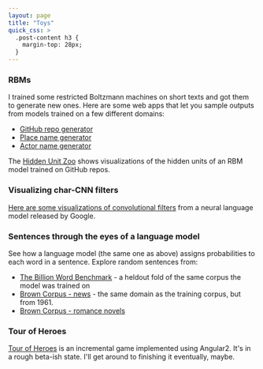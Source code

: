 ```yaml
---
layout: page
title: "Toys"
quick_css: >
  .post-content h3 {
    margin-top: 28px;
  }
---
```


### RBMs

I trained some restricted Boltzmann machines on short texts and got them to generate new ones. Here are some web apps that let you sample outputs from models trained on a few different domains:

- [GitHub repo generator](/rbm/repos)
- [Place name generator](/rbm/geo)
- [Actor name generator](/rbm/actors)

The [Hidden Unit Zoo](/rbm/zoo) shows visualizations of the hidden units of an RBM model trained on GitHub repos.

### Visualizing char-CNN filters

[Here are some visualizations of convolutional filters](/lm1b/filters/width3.html) from a neural language model released by Google.

### Sentences through the eyes of a language model

See how a language model (the same one as above) assigns probabilities to each word in a sentence. Explore random sentences from:

- [The Billion Word Benchmark](/lm-sentences/#/billion_words) - a heldout fold of the same corpus the model was trained on
- [Brown Corpus - news](/lm-sentences/#/brown_news) - the same domain as the training corpus, but from 1961.
- [Brown Corpus - romance novels](/lm-sentences/#/brown_romance)

### Tour of Heroes

[Tour of Heroes](/tour-of-heroes/) is an incremental game implemented using Angular2. It's in a rough beta-ish state. I'll get around to finishing it eventually, maybe.

